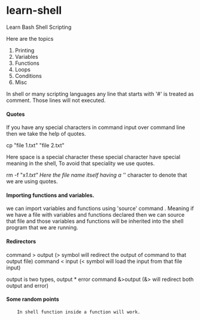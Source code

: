 # learn-shell

Learn Bash Shell Scripting

Here are the topics

1. Printing
2. Variables
3. Functions
4. Loops
5. Conditions
6. Misc

In shell or many scripting languages any line that starts with '#' is treated as comment.
Those lines will not executed.

####  Quotes

If you have any special characters in command input over command line then we take the help of quotes.

cp "file 1.txt" "file 2.txt"

Here space is a special character these special character have special meaning in the shell, To avoid that speciality we use quotes.

rm -f "x*1.txt"
 Here the file name itself having a '*' character to denote that we are using quotes.

#### Importing functions and variables.

we can import variables and functions using 'source' command . Meaning if we have a file with variables and functions declared then
we can source that file and those variables and functions will be inherited into the shell program that we are running.

####  Redirectors

command > output  (> symbol will redirect the output of command to that output file)
command < input   (< symbol will load the input from that file input)

  output is two types, output * error 
  command &>output (&> will redirect both output and error)

#### Some random points

        In shell function inside a function will work.









